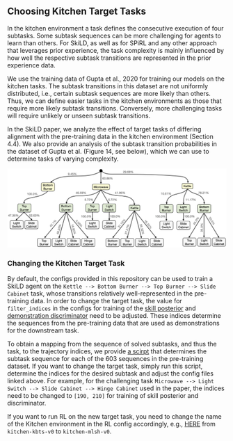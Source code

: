 ## Choosing Kitchen Target Tasks

In the kitchen environment a task defines the consecutive execution of four subtasks. 
Some subtask sequences can be more challenging for agents to learn than others. For SkiLD, as well as for SPiRL and any
other approach that leverages prior experience, the task complexity is mainly influenced by how well the respective
subtask transitions are represented in the prior experience data.

We use the training data of Gupta et al., 2020 for training our models on the kitchen tasks. 
The subtask transitions in this dataset are not uniformly distributed, i.e., certain subtask sequences are more likely
than others. Thus, we can define easier tasks in the kitchen environments as those that require more likely subtask
transitions. Conversely, more challenging tasks will require unlikely or unseen subtask transitions.

In the SkiLD paper, we analyze the effect of target tasks of differing alignment with the pre-training data
in the kitchen environment (Section 4.4). We also provide an analysis of the subtask transition probabilities in the
dataset of Gupta et al. (Figure 14, see below), which we can use to determine tasks of varying complexity.

<p align="center"><img src="../../../docs/resources/kitchen_subtask_distribution.png" width="600"></img></p>


### Changing the Kitchen Target Task

By default, the configs provided in this repository can be used to train a SkiLD agent on the 
`Kettle --> Bottom Burner --> Top Burner --> Slide Cabinet` task, whose transitions relatively well-represented in the
pre-training data. In order to change the target task, the value for `filter_indices` in the configs for training 
of the [skill posterior](../../../skild/configs/skill_posterior/kitchen/conf.py#L3) and 
[demonstration discriminator](../../../skild/configs/demo_discriminator/kitchen/conf.py#L35) need to be adjusted. 
These indices determine the sequences from the pre-training data that are used as demonstrations for the downstream task.

To obtain a mapping from the sequence of solved subtasks, and thus the task, to the trajectory indices, we provide 
[a scirpt](../../../skild/data/kitchen/kitchen_subtasks.py) that determines the subtask sequence for each of the 603 sequences in the pre-training dataset. 
If you want to change the target task, simply run this script, determine the indices for the desired subtask and adjust
the config files linked above. For example, for the challenging task 
`Microwave --> Light Switch --> Slide Cabinet --> Hinge Cabinet` used in the paper, the indices need to be changed to
`[190, 210]` for training of skill posterior and discriminator.

If you want to run RL on the new target task, you need to change the name of the Kitchen environment in the RL config 
accordingly, e.g., [HERE](../../../skild/configs/demo_rl/kitchen/conf.py#L185) from `kitchen-kbts-v0` to `kitchen-mlsh-v0`.


